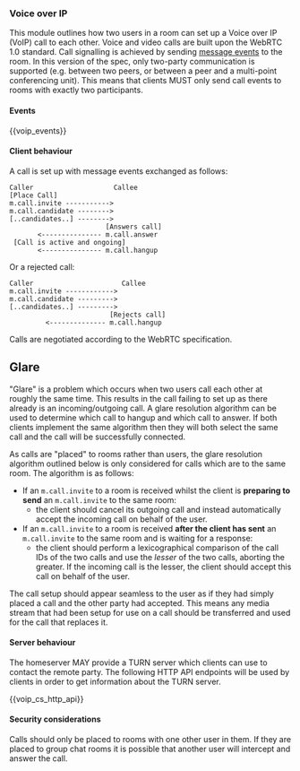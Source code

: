 ### Voice over IP

This module outlines how two users in a room can set up a Voice over IP
(VoIP) call to each other. Voice and video calls are built upon the
WebRTC 1.0 standard. Call signalling is achieved by sending [message
events]() to the room. In this version of the spec, only two-party
communication is supported (e.g. between two peers, or between a peer
and a multi-point conferencing unit). This means that clients MUST only
send call events to rooms with exactly two participants.

#### Events

{{voip\_events}}

#### Client behaviour

A call is set up with message events exchanged as follows:

    Caller                    Callee
    [Place Call]
    m.call.invite ----------->
    m.call.candidate -------->
    [..candidates..] -------->
                            [Answers call]
           <--------------- m.call.answer
     [Call is active and ongoing]
           <--------------- m.call.hangup

Or a rejected call:

    Caller                      Callee
    m.call.invite ------------>
    m.call.candidate --------->
    [..candidates..] --------->
                             [Rejects call]
             <-------------- m.call.hangup

Calls are negotiated according to the WebRTC specification.

## Glare

"Glare" is a problem which occurs when two users call each other at
roughly the same time. This results in the call failing to set up as
there already is an incoming/outgoing call. A glare resolution algorithm
can be used to determine which call to hangup and which call to answer.
If both clients implement the same algorithm then they will both select
the same call and the call will be successfully connected.

As calls are "placed" to rooms rather than users, the glare resolution
algorithm outlined below is only considered for calls which are to the
same room. The algorithm is as follows:

-   If an `m.call.invite` to a room is received whilst the client is
    **preparing to send** an `m.call.invite` to the same room:
    -   the client should cancel its outgoing call and instead
        automatically accept the incoming call on behalf of the user.
-   If an `m.call.invite` to a room is received **after the client has
    sent** an `m.call.invite` to the same room and is waiting for a
    response:
    -   the client should perform a lexicographical comparison of the
        call IDs of the two calls and use the *lesser* of the two calls,
        aborting the greater. If the incoming call is the lesser, the
        client should accept this call on behalf of the user.

The call setup should appear seamless to the user as if they had simply
placed a call and the other party had accepted. This means any media
stream that had been setup for use on a call should be transferred and
used for the call that replaces it.

#### Server behaviour

The homeserver MAY provide a TURN server which clients can use to
contact the remote party. The following HTTP API endpoints will be used
by clients in order to get information about the TURN server.

{{voip\_cs\_http\_api}}

#### Security considerations

Calls should only be placed to rooms with one other user in them. If
they are placed to group chat rooms it is possible that another user
will intercept and answer the call.
